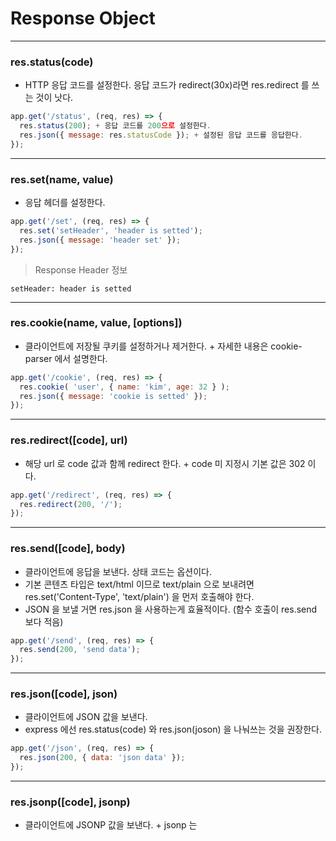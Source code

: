 # Response Object

---
### res.status(code)
+ HTTP 응답 코드를 설정한다. 응답 코드가 redirect(30x)라면 res.redirect 를 쓰는 것이 낫다.
``` javascript
app.get('/status', (req, res) => {
  res.status(200); + 응답 코드를 200으로 설정한다.
  res.json({ message: res.statusCode }); + 설정된 응답 코드를 응답한다.
});
```


---
### res.set(name, value)
+ 응답 헤더를 설정한다.
``` javascript
app.get('/set', (req, res) => {
  res.set('setHeader', 'header is setted');
  res.json({ message: 'header set' });
});
```
> Response Header 정보
```
setHeader: header is setted
```


---
### res.cookie(name, value, [options])
+ 클라이언트에 저장될 쿠키를 설정하거나 제거한다. + 자세한 내용은 cookie-parser 에서 설명한다.
``` javascript
app.get('/cookie', (req, res) => {
  res.cookie( 'user', { name: 'kim', age: 32 } );
  res.json({ message: 'cookie is setted' });
});
```


---
### res.redirect([code], url)
+ 해당 url 로 code 값과 함께 redirect 한다. + code 미 지정시 기본 값은 302 이다.
``` javascript
app.get('/redirect', (req, res) => {
  res.redirect(200, '/');
});
```


---
### res.send([code], body)
+ 클라이언트에 응답을 보낸다. 상태 코드는 옵션이다. 
+ 기본 콘텐츠 타입은 text/html 이므로 text/plain 으로 보내려면 res.set('Content-Type', 'text/plain') 을 먼저 호출해야 한다.
+ JSON 을 보낼 거면 res.json 을 사용하는게 효율적이다. (함수 호출이 res.send 보다 적음)
``` javascript
app.get('/send', (req, res) => {
  res.send(200, 'send data');
});
```


---
### res.json([code], json)
+ 클라이언트에 JSON 값을 보낸다.
+ express 에선 res.status(code) 와 res.json(joson) 을 나눠쓰는 것을 권장한다.
``` javascript
app.get('/json', (req, res) => {
  res.json(200, { data: 'json data' });
});
```


---
### res.jsonp([code], jsonp)
+ 클라이언트에 JSONP 값을 보낸다. + jsonp 는 <script> 는 cors 정책에 걸리지 않는다는 것을 우회하여 json 을 응답하는 기법이다.
``` javascript
app.get('/jsonp', (req, res) => {
  res.jsonp(200, { data: 'json data' });
});
```


---
### res.type(type)
+ Content-Type 헤더를 설정할 수 있는 간단한 메서드이다.
``` javascript
app.get('/type', (req, res) => {
  res.type('application/json');
  res.send(200, { data: 'json data' });
});
```


---
### res.format(object)
+ Accept 요청에 따라 다른 콘텐츠를 전송할 수 있는 메소드
+ 이건 잘 모르겠다


---
### res.attachment([fileName])
---
### res.download(path, [filename], [callback])
+ 클라이언트에게 파일을 표시하지 말고 다운로드 받으라고 전송한다.
+ filename 을 주면 파일 이름이 명시되며, res.attachment 는 헤더만 설정하므로 다운로드를 위한 node 코드가 따로 필요하다.
+ 어떻게 써야하는지 모르겠음... 그냥 fs 모듈 쓰는게 나을 듯


---
### res.sendFile(path, [callback])
+ path의 파일을 읽고 해당 내용을 클라이언트로 전송한다.
``` javascript
app.get("/sendFile", (req, res) => {
  let file = path.join(__dirname, "/data", "data.json");
  + 콜백 함수로 에러가 날 경우를 처리할 수 있다.
  res.sendFile(file, (error) => { 
    res.json(error);
  });
});
```
> res
```
{
  "user": [
    { "name": "kim", "age": 30 },
    { "name": "lee", "age": 31 },
    { "name": "park", "age": 32 }
  ]
}
```


---
### res.links(links)
+ Links 응답 헤더를 설정한다.
+ 어디에 쓰이는 지 모르겠음..
``` javascript
app.get('/links', (req, res) => {
  res.links('/example');
  res.send('links');
});
```
> header.Link : 
```
header.Link = </>; rel="0", <e>; rel="1", <x>; rel="2", <a>; rel="3", <m>; rel="4", <p>; rel="5", <l>; rel="6", <e>; rel="7"
```

---
### res.render
+ ejs 와 같은 템플릿 엔진을 사용하여 뷰를 렌더링한다.
``` javascript
app.get('/render', (req, res) => {
  res.render('index.ejs');
});
```
